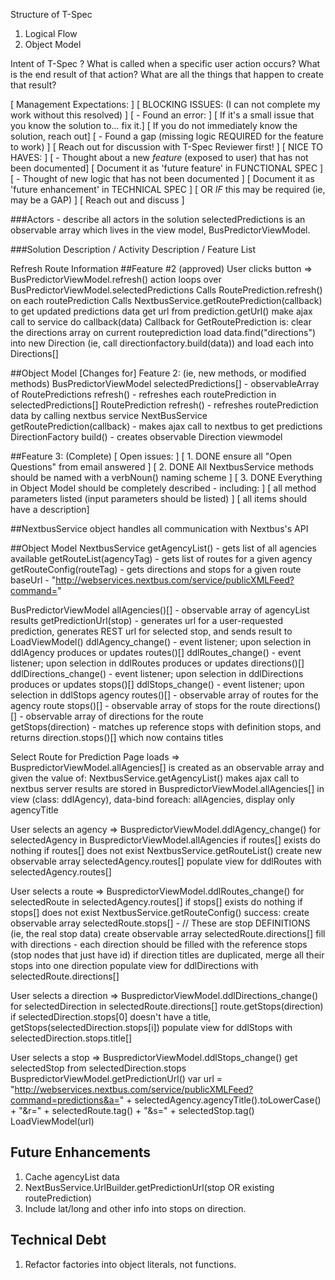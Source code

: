 Structure of T-Spec
1. Logical Flow
2. Object Model

Intent of T-Spec
? What is called when a specific user action occurs?
        What is the end result of that action?
        What are all the things that happen to create that result?

[ Management Expectations: ]
[ BLOCKING ISSUES: (I can not complete my work without this resolved) ]
[ - Found an error: ]
[       If it's a small issue that you know the solution to... fix it.] 
[       If you do not immediately know the solution, reach out]
[ - Found a gap (missing logic REQUIRED for the feature to work) ]
[       Reach out for discussion with T-Spec Reviewer first! ]
[ NICE TO HAVES: ]
[ - Thought about a new *feature* (exposed to user) that has not been documented]
[       Document it as 'future feature' in FUNCTIONAL SPEC ]
[ - Thought of new logic that has not been documented ]
[       Document it as 'future enhancement' in TECHNICAL SPEC ]
[       OR *IF* this may be required (ie, may be a GAP) ]
[       Reach out and discuss ]


###Actors - describe all actors in the solution
selectedPredictions is an observable array which lives in the view model, BusPredictorViewModel.

###Solution Description / Activity Description / Feature List

Refresh Route Information
##Feature #2 (approved)
User clicks button =>
    BusPredictorViewModel.refresh() action loops over BusPredictorViewModel.selectedPredictions
        Calls RoutePrediction.refresh() on each routePrediction
            Calls NextbusService.getRoutePrediction(callback) to get updated predictions data
                get url from prediction.getUrl()
                make ajax call to service
                do callback(data)
            Callback for GetRoutePrediction is:
                clear the directions array on current routeprediction
                load data.find("directions") into new Direction (ie, call directionfactory.build(data)) and load each into Directions[]

##Object Model
[Changes for] Feature 2: (ie, new methods, or modified methods)
BusPredictorViewModel
    selectedPredictions[] - observableArray of RoutePredictions
    refresh() - refreshes each routePrediction in selectedPredictions[]
RoutePrediction
    refresh() - refreshes routePrediction data by calling nextbus service
NextBusService
    getRoutePrediction(callback) - makes ajax call to nextbus to get predictions
DirectionFactory
    build() - creates observable Direction viewmodel

##Feature 3: (Complete)
[ Open issues: ]
[ 1. DONE ensure all "Open Questions" from email answered ]
[ 2. DONE All NextbusService methods should be named with a verbNoun() naming scheme ]
[ 3. DONE Everything in Object Model should be completely described - including: ]
[       all method parameters listed (input parameters should be listed) ]
[       all items should have a description]

##NextbusService object
handles all communication with Nextbus's API

##Object Model
NextbusService
    getAgencyList() - gets list of all agencies available
    getRouteList(agencyTag) - gets list of routes for a given agency
    getRouteConfig(routeTag) - gets directions and stops for a given route
    baseUrl - "http://webservices.nextbus.com/service/publicXMLFeed?command="    
    
BusPredictorViewModel
    allAgencies()[] - observable array of agencyList results
    getPredictionUrl(stop) - generates url for a user-requested prediction, generates REST url for selected stop, and sends result to LoadViewModel()
    ddlAgency_change() - event listener; upon selection in ddlAgency produces or updates routes()[]
    ddlRoutes_change() - event listener; upon selection in ddlRoutes produces or updates directions()[]
    ddlDirections_change() - event listener; upon selection in ddlDirections produces or updates stops()[]
    ddlStops_change() - event listener; upon selection in ddlStops 
agency
    routes()[] - observable array of routes for the agency
route
    stops()[] - observable array of stops for the route
    directions()[] - observable array of directions for the route   
    getStops(direction) - matches up reference stops with definition stops, and returns direction.stops()[] which now contains titles 

Select Route for Prediction
Page loads =>
    BuspredictorViewModel.allAgencies[] is created as an observable array and given the value of:
        NextbusService.getAgencyList() makes ajax call to nextbus server 
            results are stored in BuspredictorViewModel.allAgencies[]
            in view (class: ddlAgency), data-bind foreach: allAgencies, display only agencyTitle

User selects an agency =>
    BuspredictorViewModel.ddlAgency_change()
        for selectedAgency in BuspredictorViewModel.allAgencies
            if routes[] exists do nothing
            if routes[] does not exist
                NextbusService.getRouteList()
                create new observable array selectedAgency.routes[]
            populate view for ddlRoutes with selectedAgency.routes[]

User selects a route =>
    BuspredictorViewModel.ddlRoutes_change()
        for selectedRoute in selectedAgency.routes[]
            if stops[] exists do nothing
            if stops[] does not exist
                NextbusService.getRouteConfig()
                    success:
                        create observable array selectedRoute.stops[] - // These are stop DEFINITIONS (ie, the real stop data)
                        create observable array selectedRoute.directions[]
                            fill with directions -
                                each direction should be filled with the reference stops (stop nodes that just have id)
                            if direction titles are duplicated, merge all their stops into one direction
             populate view for ddlDirections with selectedRoute.directions[]

User selects a direction =>
    BuspredictorViewModel.ddlDirections_change()
        for selectedDirection in selectedRoute.directions[]
            route.getStops(direction) 
                if selectedDirection.stops[0] doesn't have a title,
                    getStops(selectedDirection.stops[i]) 
            populate view for ddlStops with selectedDirection.stops.title[]

User selects a stop =>
    BuspredictorViewModel.ddlStops_change()
        get selectedStop from selectedDirection.stops
        BuspredictorViewModel.getPredictionUrl()
            var url = "http://webservices.nextbus.com/service/publicXMLFeed?command=predictions&a=" +
                selectedAgency.agencyTitle().toLowerCase() + "&r=" + 
                selectedRoute.tag() + "&s=" + 
                selectedStop.tag()
            LoadViewModel(url)

## Future Enhancements
1. Cache agencyList data
2. NextBusService.UrlBuilder.getPredictionUrl(stop OR existing routePrediction)
3. Include lat/long and other info into stops on direction.

## Technical Debt
1. Refactor factories into object literals, not functions.